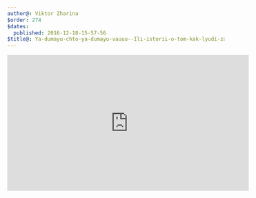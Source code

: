 ```yaml
---
author@: Viktor Zharina
$order: 274
$dates:
  published: 2016-12-18-15-57-56
$title@: Ya-dumayu-chto-ya-dumayu-vauuu--Ili-istorii-o-tom-kak-lyudi-zainteresovalis-naukoy
---
```

<iframe width="560" height="315" src="https://www.youtube.com/embed/O0dTFs8g8YQ" frameborder="0" allowfullscreen></iframe>